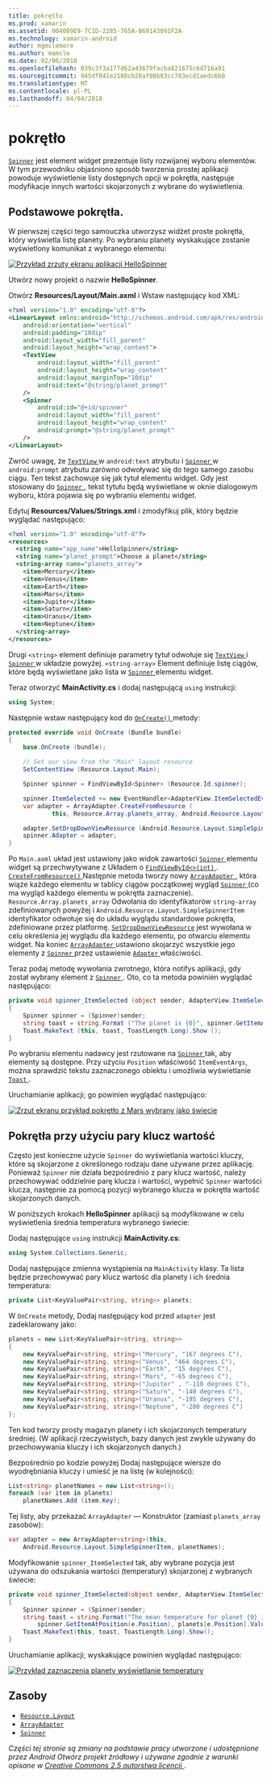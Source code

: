 ```yaml
---
title: pokrętło
ms.prod: xamarin
ms.assetid: 004089E9-7C1D-2285-765A-B69143091F2A
ms.technology: xamarin-android
author: mgmclemore
ms.author: mamcle
ms.date: 02/06/2018
ms.openlocfilehash: 039c3f3a177d62a43679facba821675c6d716a91
ms.sourcegitcommit: 945df041e2180cb20af08b83cc703ecd1aedc6b0
ms.translationtype: MT
ms.contentlocale: pl-PL
ms.lasthandoff: 04/04/2018
---
```

# <a name="spinner"></a>pokrętło

[`Spinner`](https://developer.xamarin.com/api/type/Android.Widget.Spinner/) jest element widget prezentuje listy rozwijanej wyboru elementów. W tym przewodniku objaśniono sposób tworzenia prostej aplikacji powoduje wyświetlenie listy dostępnych opcji w pokrętła, następuje modyfikacje innych wartości skojarzonych z wybrane do wyświetlenia.

## <a name="basic-spinner"></a>Podstawowe pokrętła.

W pierwszej części tego samouczka utworzysz widżet proste pokrętła, który wyświetla listę planety. Po wybraniu planety wyskakujące zostanie wyświetlony komunikat z wybranego elementu:

[![Przykład zrzuty ekranu aplikacji HelloSpinner](spinner-images/01-example-screenshots-sml.png)](spinner-images/01-example-screenshots.png#lightbox)

Utwórz nowy projekt o nazwie **HelloSpinner**.

Otwórz **Resources/Layout/Main.axml** i Wstaw następujący kod XML:

```xml
<?xml version="1.0" encoding="utf-8"?>
<LinearLayout xmlns:android="http://schemas.android.com/apk/res/android"
    android:orientation="vertical"
    android:padding="10dip"
    android:layout_width="fill_parent"
    android:layout_height="wrap_content">
    <TextView
        android:layout_width="fill_parent"
        android:layout_height="wrap_content"
        android:layout_marginTop="10dip"
        android:text="@string/planet_prompt"
    />
    <Spinner
        android:id="@+id/spinner"
        android:layout_width="fill_parent"
        android:layout_height="wrap_content"
        android:prompt="@string/planet_prompt"
    />
</LinearLayout>
```

Zwróć uwagę, że [ `TextView` ](https://developer.xamarin.com/api/type/Android.Widget.TextView/)w `android:text` atrybutu i [ `Spinner` ](https://developer.xamarin.com/api/type/Android.Widget.Spinner/)w `android:prompt` atrybutu zarówno odwoływać się do tego samego zasobu ciągu. Ten tekst zachowuje się jak tytuł elementu widget. Gdy jest stosowany do [ `Spinner` ](https://developer.xamarin.com/api/type/Android.Widget.Spinner/), tekst tytułu będą wyświetlane w oknie dialogowym wyboru, która pojawia się po wybraniu elementu widget.

Edytuj **Resources/Values/Strings.xml** i zmodyfikuj plik, który będzie wyglądać następująco:

```xml
<?xml version="1.0" encoding="utf-8"?>
<resources>
  <string name="app_name">HelloSpinner</string>
  <string name="planet_prompt">Choose a planet</string>
  <string-array name="planets_array">
    <item>Mercury</item>
    <item>Venus</item>
    <item>Earth</item>
    <item>Mars</item>
    <item>Jupiter</item>
    <item>Saturn</item>
    <item>Uranus</item>
    <item>Neptune</item>
  </string-array>
</resources>
```

Drugi `<string>` element definiuje parametry tytuł odwołuje się [ `TextView` ](https://developer.xamarin.com/api/type/Android.Widget.TextView/) i [ `Spinner` ](https://developer.xamarin.com/api/type/Android.Widget.Spinner/) w układzie powyżej.
`<string-array>` Element definiuje listę ciągów, które będą wyświetlane jako lista w [ `Spinner` ](https://developer.xamarin.com/api/type/Android.Widget.Spinner/) elementu widget.

Teraz otworzyć **MainActivity.cs** i dodaj następującą `using` instrukcji:

```csharp
using System;
```

Następnie wstaw następujący kod do [ `OnCreate()` ](https://developer.xamarin.com/api/member/Android.App.Activity.OnCreate/(Android.OS.Bundle)) metody:

```csharp
protected override void OnCreate (Bundle bundle)
{
    base.OnCreate (bundle);

    // Set our view from the "Main" layout resource
    SetContentView (Resource.Layout.Main);

    Spinner spinner = FindViewById<Spinner> (Resource.Id.spinner);

    spinner.ItemSelected += new EventHandler<AdapterView.ItemSelectedEventArgs> (spinner_ItemSelected);
    var adapter = ArrayAdapter.CreateFromResource (
            this, Resource.Array.planets_array, Android.Resource.Layout.SimpleSpinnerItem);

    adapter.SetDropDownViewResource (Android.Resource.Layout.SimpleSpinnerDropDownItem);
    spinner.Adapter = adapter;
}
```

Po `Main.axml` układ jest ustawiony jako widok zawartości [ `Spinner` ](https://developer.xamarin.com/api/type/Android.Widget.Spinner/) elementu widget są przechwytywane z Układem o [ `FindViewById<>(int)` ](https://developer.xamarin.com/api/member/Android.App.Activity.FindViewById/p/System.Int32/).
[ `CreateFromResource()` ](https://developer.xamarin.com/api/member/Android.Widget.ArrayAdapter.CreateFromResource/p/Android.Content.Context/System.Int32/System.Int32/) Następnie metoda tworzy nowy [ `ArrayAdapter` ](https://developer.xamarin.com/api/type/Android.Widget.ArrayAdapter/), która wiąże każdego elementu w tablicy ciągów początkowej wygląd [ `Spinner` ](https://developer.xamarin.com/api/type/Android.Widget.Spinner/) (co ma wygląd każdego elementu w pokrętła zaznaczenie). `Resource.Array.planets_array` Odwołania do identyfikatorów `string-array` zdefiniowanych powyżej i `Android.Resource.Layout.SimpleSpinnerItem` identyfikator odwołuje się do układu wyglądu standardowe pokrętła, zdefiniowane przez platformę.
[`SetDropDownViewResource`](https://developer.xamarin.com/api/member/Android.Widget.ArrayAdapter.SetDropDownViewResource/p/System.Int32/) jest wywołana w celu określenia jej wyglądu dla każdego elementu, po otwarciu elementu widget. Na koniec [ `ArrayAdapter` ](https://developer.xamarin.com/api/type/Android.Widget.ArrayAdapter/) ustawiono skojarzyć wszystkie jego elementy z [ `Spinner` ](https://developer.xamarin.com/api/type/Android.Widget.Spinner/) przez ustawienie [ `Adapter` ](https://developer.xamarin.com/api/type/Android.Widget.ArrayAdapter) właściwości.

Teraz podaj metodę wywołania zwrotnego, która notifys aplikacji, gdy został wybrany element z [ `Spinner` ](https://developer.xamarin.com/api/type/Android.Widget.Spinner/). Oto, co ta metoda powinien wyglądać następująco:

```csharp
private void spinner_ItemSelected (object sender, AdapterView.ItemSelectedEventArgs e)
{
    Spinner spinner = (Spinner)sender;
    string toast = string.Format ("The planet is {0}", spinner.GetItemAtPosition (e.Position));
    Toast.MakeText (this, toast, ToastLength.Long).Show ();
}
```

Po wybraniu elementu nadawcy jest rzutowane na [ `Spinner` ](https://developer.xamarin.com/api/type/Android.Widget.Spinner/) tak, aby elementy są dostępne. Przy użyciu `Position` właściwość `ItemEventArgs`, można sprawdzić tekstu zaznaczonego obiektu i umożliwia wyświetlanie [ `Toast` ](https://developer.xamarin.com/api/type/Android.Widget.Toast/).

Uruchamianie aplikacji; go powinien wyglądać następująco:

[![Zrzut ekranu przykład pokrętło z Mars wybrany jako świecie](spinner-images/02-basic-example-sml.png)](spinner-images/02-basic-example.png#lightbox)

## <a name="spinner-using-keyvalue-pairs"></a>Pokrętła przy użyciu pary klucz wartość

Często jest konieczne użycie `Spinner` do wyświetlania wartości kluczy, które są skojarzone z określonego rodzaju dane używane przez aplikację. Ponieważ `Spinner` nie działa bezpośrednio z pary klucz wartość, należy przechowywać oddzielnie parę klucza i wartości, wypełnić `Spinner` wartości klucza, następnie za pomocą pozycji wybranego klucza w pokrętła wartość skojarzonych danych. 

W poniższych krokach **HelloSpinner** aplikacji są modyfikowane w celu wyświetlenia średnia temperatura wybranego świecie:

Dodaj następujące `using` instrukcji **MainActivity.cs**:

```csharp
using System.Collections.Generic;
```

Dodaj następujące zmienna wystąpienia na `MainActivity` klasy.
Ta lista będzie przechowywać pary klucz wartość dla planety i ich średnia temperatura:

```csharp
private List<KeyValuePair<string, string>> planets;
```

W `OnCreate` metody, Dodaj następujący kod przed `adapter` jest zadeklarowany jako:

```csharp
planets = new List<KeyValuePair<string, string>>
{
    new KeyValuePair<string, string>("Mercury", "167 degrees C"),
    new KeyValuePair<string, string>("Venus", "464 degrees C"),
    new KeyValuePair<string, string>("Earth", "15 degrees C"),
    new KeyValuePair<string, string>("Mars", "-65 degrees C"),
    new KeyValuePair<string, string>("Jupiter" , "-110 degrees C"),
    new KeyValuePair<string, string>("Saturn", "-140 degrees C"),
    new KeyValuePair<string, string>("Uranus", "-195 degrees C"),
    new KeyValuePair<string, string>("Neptune", "-200 degrees C")
};
```

Ten kod tworzy prosty magazyn planety i ich skojarzonych temperatury średniej. (W aplikacji rzeczywistych, bazy danych jest zwykle używany do przechowywania kluczy i ich skojarzonych danych.)

Bezpośrednio po kodzie powyżej Dodaj następujące wiersze do wyodrębniania kluczy i umieść je na listę (w kolejności):

```csharp
List<string> planetNames = new List<string>();
foreach (var item in planets)
    planetNames.Add (item.Key);
```

Tej listy, aby przekazać `ArrayAdapter` — Konstruktor (zamiast `planets_array` zasobów):

```csharp
var adapter = new ArrayAdapter<string>(this,
    Android.Resource.Layout.SimpleSpinnerItem, planetNames);
```

Modyfikowanie `spinner_ItemSelected` tak, aby wybrane pozycja jest używana do odszukania wartości (temperatury) skojarzonej z wybranych świecie:

```csharp
private void spinner_ItemSelected(object sender, AdapterView.ItemSelectedEventArgs e)
{
    Spinner spinner = (Spinner)sender;
    string toast = string.Format("The mean temperature for planet {0} is {1}",
        spinner.GetItemAtPosition(e.Position), planets[e.Position].Value);
    Toast.MakeText(this, toast, ToastLength.Long).Show();
}
```

Uruchamianie aplikacji; wyskakujące powinien wyglądać następująco:

[![Przykład zaznaczenia planety wyświetlanie temperatury](spinner-images/03-keyvalue-example-sml.png)](spinner-images/03-keyvalue-example.png#lightbox)
   
  

## <a name="resources"></a>Zasoby

-   [`Resource.Layout`](https://developer.xamarin.com/api/type/Android.Resource+Layout/) 
-   [`ArrayAdapter`](https://developer.xamarin.com/api/type/Android.Widget.ArrayAdapter/) 
-   [`Spinner`](https://developer.xamarin.com/api/type/Android.Widget.Spinner/) 

*Części tej stronie są zmiany na podstawie pracy utworzone i udostępnione przez Android Otwórz projekt źródłowy i używane zgodnie z warunki opisane w*
[*Creative Commons 2.5 autorstwa licencji* ](http://creativecommons.org/licenses/by/2.5/).
